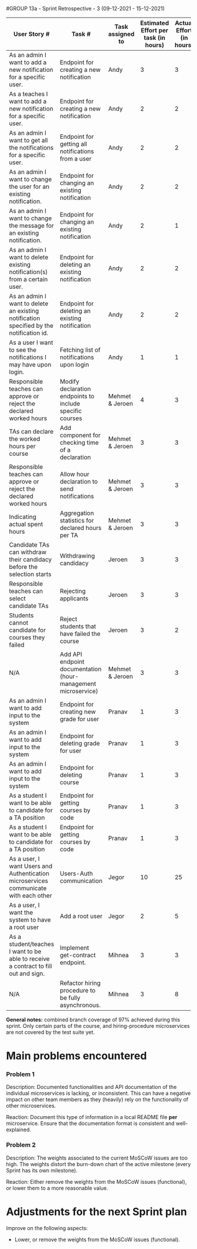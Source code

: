 #GROUP 13a - Sprint Retrospective - 3 (09-12-2021 - 15-12-2021)

| User Story #                                                                            | Task #                                             | Task assigned to | Estimated Effort per task (in hours) | Actual Effort (in hours) | Done (yes/no) | Notes                          |
|-----------------------------------------------------------------------------------------|----------------------------------------------------|------------------|--------------------------------------|--------------------------|---------------|--------------------------------|
| As an admin I want to add a new notification for a specific user.                       | Endpoint for creating a new notification           | Andy             | 3                                    | 3                        | Yes           |  |
| As a teaches I want to add a new notification for a specific user.                     | Endpoint for creating a new notification           | Andy             | 2                                    | 2                        | Yes           |  |
| As an admin I want to get all the notifications for a specific user.                    | Endpoint for getting all notifications from a user | Andy             | 2                                    | 2                        | Yes           |  |
| As an admin I want to change the user for an existing notification.                     | Endpoint for changing an existing notification     | Andy             | 2                                    | 2                        | Yes           |  |
| As an admin I want to change the message for an existing notification.                  | Endpoint for changing an existing notification     | Andy             | 2                                    | 1                        | Yes           |  |
| As an admin I want to delete existing notification(s) from a certain user.              | Endpoint for deleting an existing notification     | Andy             | 2                                    | 2                        | Yes           |  |
| As an admin I want to delete an existing notification specified by the notification id. | Endpoint for deleting an existing notification     | Andy             | 2                                    | 2                        | Yes           |  |
| As a user I want to see the notifications I may have upon login.			              | Fetching list of notifications upon login	       | Andy             | 1                                    | 1                        | Yes           |  |
| Responsible teaches can approve or reject the declared worked hours | Modify declaration endpoints to include specific courses | Mehmet & Jeroen | 4 | 3 | Yes | |
| TAs can declare the worked hours per course | Add component for checking time of a declaration | Mehmet & Jeroen | 3 | 3 | Yes | |
| Responsible teaches can approve or reject the declared worked hours | Allow hour declaration to send notifications | Mehmet & Jeroen | 3 | 3 | Yes | |
| Indicating actual spent hours | Aggregation statistics for declared hours per TA | Mehmet & Jeroen | 3 | 3 | Yes | |
| Candidate TAs can withdraw their candidacy before the selection starts | Withdrawing candidacy | Jeroen | 3 | 3 | Yes | |
| Responsible teaches can select candidate TAs | Rejecting applicants | Jeroen | 3 | 3 | Yes | |
| Students cannot candidate for courses they failed | Reject students that have failed the course | Jeroen | 3 | 2 | Yes | |
| N/A | Add API endpoint documentation (hour-management microservice) | Mehmet & Jeroen | 3 | 3 | Yes | |
| As an admin I want to add input to the system | Endpoint for creating new grade for user | Pranav | 1 | 3| Yes| |   
| As an admin I want to add input to the system | Endpoint for deleting grade for user | Pranav | 1 | 3| Yes| |   
| As an admin I want to add input to the system | Endpoint for deleting course | Pranav | 1 | 3| Yes| |
| As a student I want to be able to candidate for a TA position | Endpoint for getting courses by code| Pranav | 1 | 3| Yes| |
| As a student I want to be able to candidate for a TA position | Endpoint for getting courses by code| Pranav | 1 | 3| Yes| |
| As a user, I want Users and Authentication microservices communicate with each other | Users-Auth communication | Jegor | 10|25 |Yes  | |
| As a user, I want the system to have a root user | Add a root user | Jegor | 2| 5 |Yes  | |
| As a student/teaches I want to be able to receive a contract to fill out and sign.     | Implement get-contract endpoint.                   | Mihnea           | 3                                    | 3                        | Yes           |                                |
| N/A                                                                                | Refactor hiring procedure to be fully asynchronous.| Mihnea           | 3                                    | 8                        | Yes           |                                |

**General notes:** combined branch coverage of 97% achieved during this sprint. Only certain parts of the course, and hiring-procedure microservices are not covered by the test suite yet.  

# Main problems encountered
### Problem 1

Description: Documented functionalities and API documentation of the individual microservices is lacking, or inconsistent. This can have a negative impact on other team members as they (heavily) rely on the functionality of other microservices.

Reaction: Document this type of information in a local README file **per** microservice. Ensure that the documentation format is consistent and well-explained.

### Problem 2

Description: The weights associated to the current MoSCoW issues are too high. The weights distort the burn-down chart of the active milestone (every Sprint has its own milestone).

Reaction: Either remove the weights from the MoSCoW issues (functional), or lower them to a more reasonable value.

# Adjustments for the next Sprint plan

Improve on the following aspects:

- Lower, or remove the weights from the MoSCoW issues (functional).

